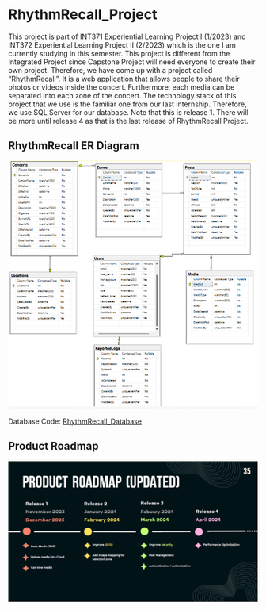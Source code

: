 # RhythmRecall_Project
This project is part of INT371 Experiential Learning Project I (1/2023) and INT372 Experiential Learning Project II (2/2023) which is the one I am currently studying in this semester. This project is different from the Integrated Project since Capstone Project will need everyone to create their own project. Therefore, we have come up with a project called “RhythmRecall”. It is a web application that allows people to share their photos or videos inside the concert. Furthermore, each media can be separated into each zone of the concert. The technology stack of this project that we use is the familiar one from our last internship. Therefore, we use SQL Server for our database. Note that this is release 1. There will be more until release 4 as that is the last release of RhythmRecall Project.

## RhythmRecall ER Diagram

![ER Diagram](./er_rhythmrecall.png)

Database Code: [RhythmRecall_Database](./RhythmRecall_db.sql)

## Product Roadmap

![Roadmap](./RhythmRecall_roadmap.png)
